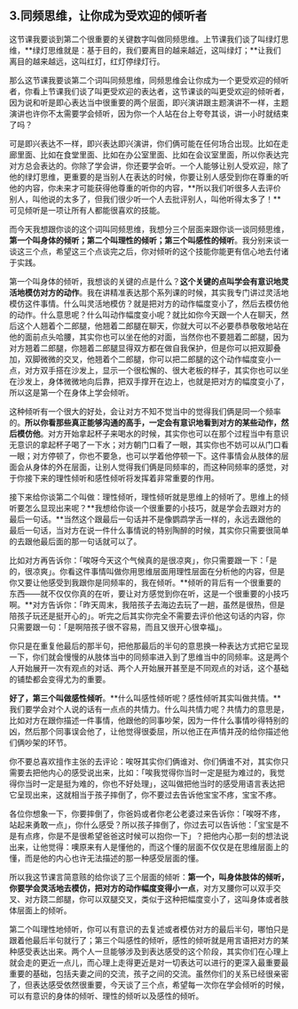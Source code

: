 ## 3.同频思维，让你成为受欢迎的倾听者
这节课我要谈到第二个很重要的关键数字叫做同频思维。上节课我们谈了叫绿灯思维，**绿灯思维就是：基于目的，我们要离目的越来越近，这叫绿灯；**让我们离目的越来越远，这叫红灯，红灯停绿灯行。


那么这节课我要谈第二个词叫同频思维，同频思维会让你成为一个更受欢迎的倾听者，你看上节课我们谈了叫更受欢迎的表达者，这节课谈的叫更受欢迎的倾听者，因为说和听是即心表达当中很重要的两个层面，即兴演讲跟主题演讲不一样，主题演讲也许你不太需要学会倾听，因为你一个人站在台上夸夸其谈，讲一小时就结束了吗？


可是即兴表达不一样，即兴表达即兴演讲，你们俩可能在任何场合出现。比如在走廊里面、比如在食堂里面、比如在办公室里面、比如在会议室里面，所以你表达完对方总会表达的。你除了学会讲，你还要学会听。一个人能够让别人受欢迎，除了他的绿灯思维，更重要的是当别人在表达的时候，你要让别人感受到你在尊重的听他的内容，你未来才可能获得他尊重的听你的内容，**所以我们听很多人去评价别人，叫他说的太多了，但我们很少听一个人去批评别人，叫他听得太多了！**可见倾听是一项让所有人都能很喜欢的技能。


而今天我想跟你谈的这个词叫同频思维，我想分三个层面来跟你谈一谈同频思维，**第一个叫身体的倾听；第二个叫理性的倾听；第三个叫感性的倾听**。我分别来谈一谈这三个点，希望这三个点谈完之后，你对倾听的这个技能你能更有信心地去付诸于实践。


第一个叫身体的倾听，我想谈的关键的点是什么？**这个关键的点叫学会有意识地灵活地模仿对方的动作**。我在讲精准表达那个系列课的时候，其实我专门讲过灵活地模仿这件事情。什么叫灵活地模仿？就是把对方的动作幅度变小了，然后去模仿他的动作。什么意思呢？什么叫动作幅度变小呢？就比如你今天跟一个人在聊天，然后这个人翘着个二郎腿，他翘着二郎腿在聊天，你就大可以不必要恭恭敬敬地站在他的面前点头哈腰，其实你也可以坐在他的对面，当然你也不要翘着二郎腿，因为对方翘着二郎腿，你翘着二郎腿显得双方都在做自我保护，但是你可以把双脚叠加，双脚微微的交叉，他翘着个二郎腿，你可以把二郎腿的这个动作幅度变小一点，对方双手搭在沙发上，显示一个很松懈的、很大老板的样子，其实你也可以坐在沙发上，身体微微地向后靠，把双手撑开在边上，也就是把对方的幅度变小了，所以这是第一个在身体上学会倾听。


这种倾听有一个很大的好处，会让对方不知不觉当中的觉得我们俩是同一个频率的。**所以你看那些真正能够沟通的高手，一定会有意识地看到对方的某些动作，然后模仿他**。对方开始拿起杯子来喝水的时候，其实你也可以在那个过程当中有意识无意识的拿起杯子喝了一下水；对方朝门口看了一眼，其实你也不妨可以从门口看一眼；对方停顿了，你也不要急，也可以学着他停顿一下。这件事情会从肢体的层面会从身体的外在层面，让别人觉得我们俩是同频率的，而这种同频率的感觉，对于你接下来的理性倾听和感性倾听将发挥着非常重要的作用。


接下来给你谈第二个叫做：理性倾听，理性倾听就是思维上的倾听了。思维上的倾听要怎么显现出来呢？**我想给你谈一个很重要的小技巧，就是学会去跟对方的最后一句话。**当然这个跟最后一句话并不是像鹦鹉学舌一样的，永远去跟他的最后一句话，当对方在说一件什么事情说的特别陶醉的时候，其实你只需要很简单的去跟他最后面的那一句话就可以了。


比如对方再告诉你：「唉呀今天这个气候真的是很凉爽」，你只需要跟一下：「是的，很凉爽」。你看这件事情叫做你用思维层面用理性层面在分析他的内容，但是你又要让他感受到我跟你是同频率的，我在倾听。**倾听的背后有一个很重要的东西——就不仅仅你真的在听，要让对方感觉到你在听，这是一个很重要的小技巧啊。**对方告诉你：「昨天周末，我陪孩子去海边去玩了一趟，虽然是很热，但是陪孩子玩还是挺开心的」。听完之后其实你完全不需要去评价他这句话的内容，你只需要跟一句：「是啊陪孩子很不容易，而且又很开心很幸福」。


你只是在重复他最后的那半句，把他那最后的半句的意思换一种表达方式把它呈现一下，你们就会慢慢的从肢体当中的同频率进入到了思维当中的同频率。这是两个人开始展开一次有观点的对话、两个人开始展开甚至是不同观点的对话，这个基础的铺垫都会变得尤为的重要。


**好了，第三个叫做感性倾听**。**什么叫感性倾听呢？感性倾听其实叫做共情。**我们要学会对个人说的话有一点点的共情力。什么叫共情力呢？共情力的意思是，比如对方在跟你描述一件事情，他跟他的同事吵架，因为一件什么事情吵得特别的凶，然后那个同事误会他了，让他觉得很委屈，所以他正在声情并茂的给你描述他们俩吵架的环节。


你不要总喜欢擅作主张的去评论：唉呀其实你们俩谁对、你们俩谁不对，其实你只需要去把他内心的感受说出来，比如：「唉我觉得你当时一定是挺为难过的，我觉得你当时一定是挺为难的，你也不好处理」，这叫做把他当时的感受用语言表达把它呈现出来，这就相当于孩子摔倒了，你不要过去告诉他宝宝不疼，宝宝不疼。


各位你想象一下，你要摔倒了，你爸妈或者你老公老婆过来告诉你：「唉呀不疼，站起来勇敢一点」，你什么感受？所以孩子摔倒了，你过去可以告诉他：「宝宝是不是有点疼，你是不是很希望爸爸这时候可以抱你一下」？把他内心那一刻的想法说出来，让他觉得：噢原来有人是懂他的，而这个懂的层面不仅仅是在思维层面上的懂，而是他的内心也许无法描述的那一种感受层面的懂。


所以我这节课言简意赅的给你谈了三个层面的倾听：**第一个，叫身体肢体的倾听，你要学会灵活地去模仿，把对方的动作幅度变得小一点**，对方叉腰你可以双手交叉、对方跷二郎腿，你可以双腿交叉，类似于这种把幅度变小了，这叫身体或者肢体层面上的倾听。


第二个叫理性地倾听，你可以有意识的去复述或者模仿对方的最后半句，哪怕只是跟着他最后半句就行了；第三个叫感性的倾听，感性的倾听就是用言语把对方的某种感受表达出来。两个人一旦能够涉及到表达感受的这个阶段，其实你们在心理上就会走的更近一点儿，而心理上走得更近是对一切表达可以进行的更深入最重要最重要的基础，包括夫妻之间的交流，孩子之间的交流。虽然你们的关系已经很亲密了，但表达感受依然很重要，今天谈了三个点，希望每一次你在学会倾听的时候，可以有意识的身体的倾听、理性的倾听以及感性的倾听。

